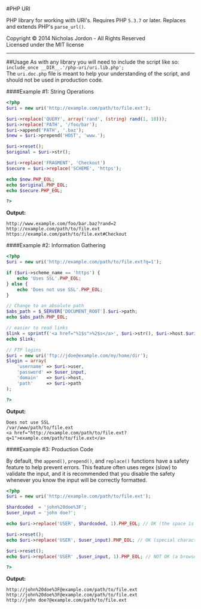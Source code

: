 #PHP URI

PHP library for working with URI's. Requires PHP `5.3.7` or later. Replaces and extends PHP's `parse_url()`.



Copyright &copy; 2014 Nicholas Jordon - All Rights Reserved <br>
Licensed under the MIT license

---

##Usage
As with any library you will need to include the script like so: `include_once __DIR__.'/php-uri/uri.lib.php';`<br>
The `uri.doc.php` file is meant to help your understanding of the script, and should not be used in production code. 

####Example #1: String Operations

```php
<?php
$uri = new uri('http://example.com/path/to/file.ext');

$uri->replace('QUERY', array('rand', (string) rand(1, 10)));
$uri->replace('PATH', '/foo/bar');
$uri->append('PATH', '.baz');
$new = $uri->prepend('HOST', 'www.');

$uri->reset();
$original = $uri->str();

$uri->replace('FRAGMENT', 'Checkout')
$secure = $uri->replace('SCHEME', 'https');

echo $new.PHP_EOL;
echo $original.PHP_EOL;
echo $secure.PHP_EOL;

?>
```

**Output:**
```
http://www.example.com/foo/bar.baz?rand=2
http://example.com/path/to/file.ext
https://example.com/path/to/file.ext#Checkout
```


####Example #2: Information Gathering

```php
<?php
$uri = new uri('http://example.com/path/to/file.ext?q=1');

if ($uri->scheme_name == 'https') {
	echo 'Uses SSL'.PHP_EOL;
} else {
	echo 'Does not use SSL'.PHP_EOL;
}

// Change to an absolute path
$abs_path = $_SERVER['DOCUMENT_ROOT'].$uri->path;
echo $abs_path.PHP_EOL;

// easier to read links
$link = sprintf('<a href="%1$s">%2$s</a>', $uri->str(), $uri->host.$uri->path);
echo $link;

// FTP logins
$uri = new uri('ftp://jdoe@example.com/my/home/dir');
$login = array(
	'username' => $uri->user,
	'password' => $user_input,
	'domain'   => $uri->host,
	'path'     => $uri->path
);

?>
```

**Output:**
```
Does not use SSL
/var/www/path/to/file.ext
<a href="http://example.com/path/to/file.ext?q=1">example.com/path/to/file.ext</a>
```

####Example #3: Production Code

By default, the `append()`, `prepend()`, and `replace()` functions have a safety feature to help prevent errors. This feature often uses regex (slow) to validate the input, and it is recommended that you disable the safety whenever you know the input will be correctly formatted.

```php
<?php
$uri = new uri('http://example.com/path/to/file.ext');

$hardcoded  = 'john%20doe%3F';
$user_input = 'john doe?';

echo $uri->replace('USER', $hardcoded, 1).PHP_EOL; // OK (the space is already encoded)

$uri->reset();
echo $uri->replace('USER', $user_input).PHP_EOL; // OK (special characters get encoded)

$uri->reset();
echo $uri->replace('USER' ,$user_input, 1).PHP_EOL; // NOT OK (a browser may encode the spaces but the "?" will cause errors)

?>
```

**Output:**
```
http://john%20doe%3F@example.com/path/to/file.ext
http://john%20doe%3F@example.com/path/to/file.ext
http://john doe?@example.com/path/to/file.ext
```

